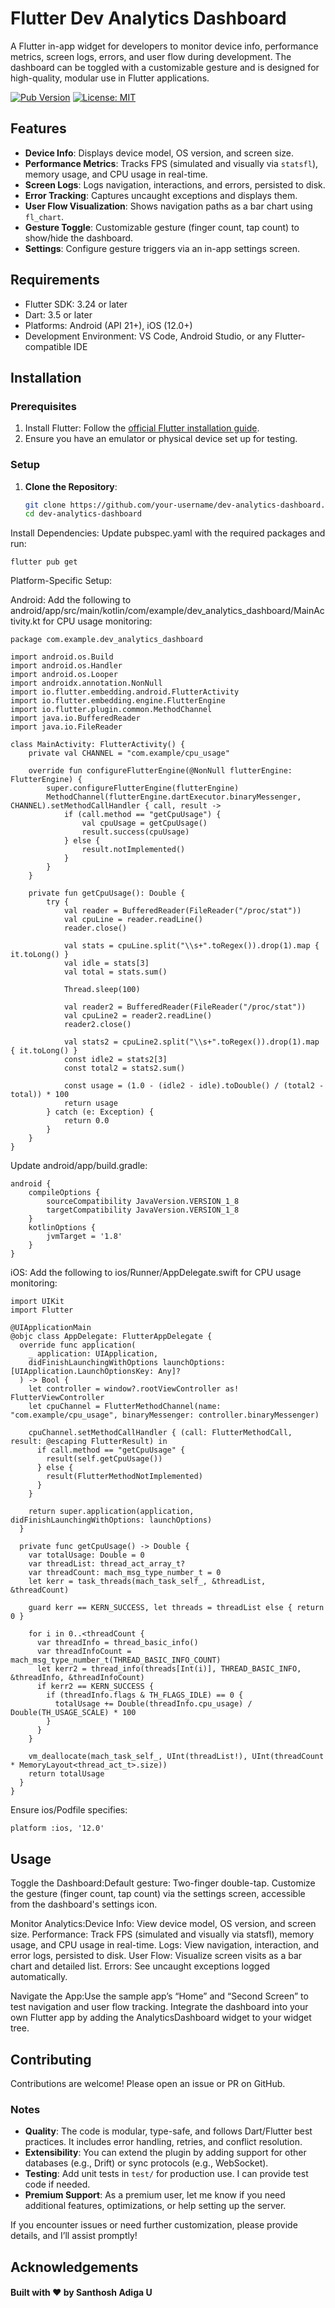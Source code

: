 # Flutter Dev Analytics Dashboard

A Flutter in-app widget for developers to monitor device info, performance metrics, screen logs, errors, and user flow during development. The dashboard can be toggled with a customizable gesture and is designed for high-quality, modular use in Flutter applications.

[![Pub Version](https://img.shields.io/pub/v/offline_sync_manager)](https://pub.dev/packages/dev_analytics_dashboard)
[![License: MIT](https://img.shields.io/badge/License-MIT-blue.svg)](https://opensource.org/licenses/MIT)

## Features

- **Device Info**: Displays device model, OS version, and screen size.
- **Performance Metrics**: Tracks FPS (simulated and visually via `statsfl`), memory usage, and CPU usage in real-time.
- **Screen Logs**: Logs navigation, interactions, and errors, persisted to disk.
- **Error Tracking**: Captures uncaught exceptions and displays them.
- **User Flow Visualization**: Shows navigation paths as a bar chart using `fl_chart`.
- **Gesture Toggle**: Customizable gesture (finger count, tap count) to show/hide the dashboard.
- **Settings**: Configure gesture triggers via an in-app settings screen.

## Requirements

- Flutter SDK: 3.24 or later
- Dart: 3.5 or later
- Platforms: Android (API 21+), iOS (12.0+)
- Development Environment: VS Code, Android Studio, or any Flutter-compatible IDE

## Installation

### Prerequisites

1. Install Flutter: Follow the [official Flutter installation guide](https://flutter.dev/docs/get-started/install).
2. Ensure you have an emulator or physical device set up for testing.

### Setup

1. **Clone the Repository**:
   ```bash
   git clone https://github.com/your-username/dev-analytics-dashboard.git
   cd dev-analytics-dashboard
   ```

Install Dependencies:
Update pubspec.yaml with the required packages and run:
```
flutter pub get
```

Platform-Specific Setup:

Android:
Add the following to android/app/src/main/kotlin/com/example/dev_analytics_dashboard/MainActivity.kt for CPU usage monitoring:
```
package com.example.dev_analytics_dashboard

import android.os.Build
import android.os.Handler
import android.os.Looper
import androidx.annotation.NonNull
import io.flutter.embedding.android.FlutterActivity
import io.flutter.embedding.engine.FlutterEngine
import io.flutter.plugin.common.MethodChannel
import java.io.BufferedReader
import java.io.FileReader

class MainActivity: FlutterActivity() {
    private val CHANNEL = "com.example/cpu_usage"

    override fun configureFlutterEngine(@NonNull flutterEngine: FlutterEngine) {
        super.configureFlutterEngine(flutterEngine)
        MethodChannel(flutterEngine.dartExecutor.binaryMessenger, CHANNEL).setMethodCallHandler { call, result ->
            if (call.method == "getCpuUsage") {
                val cpuUsage = getCpuUsage()
                result.success(cpuUsage)
            } else {
                result.notImplemented()
            }
        }
    }

    private fun getCpuUsage(): Double {
        try {
            val reader = BufferedReader(FileReader("/proc/stat"))
            val cpuLine = reader.readLine()
            reader.close()

            val stats = cpuLine.split("\\s+".toRegex()).drop(1).map { it.toLong() }
            val idle = stats[3]
            val total = stats.sum()

            Thread.sleep(100)

            val reader2 = BufferedReader(FileReader("/proc/stat"))
            val cpuLine2 = reader2.readLine()
            reader2.close()

            val stats2 = cpuLine2.split("\\s+".toRegex()).drop(1).map { it.toLong() }
            const idle2 = stats2[3]
            const total2 = stats2.sum()

            const usage = (1.0 - (idle2 - idle).toDouble() / (total2 - total)) * 100
            return usage
        } catch (e: Exception) {
            return 0.0
        }
    }
}
```

Update android/app/build.gradle:
```
android {
    compileOptions {
        sourceCompatibility JavaVersion.VERSION_1_8
        targetCompatibility JavaVersion.VERSION_1_8
    }
    kotlinOptions {
        jvmTarget = '1.8'
    }
}
```

iOS:
Add the following to ios/Runner/AppDelegate.swift for CPU usage monitoring:
```
import UIKit
import Flutter

@UIApplicationMain
@objc class AppDelegate: FlutterAppDelegate {
  override func application(
    _ application: UIApplication,
    didFinishLaunchingWithOptions launchOptions: [UIApplication.LaunchOptionsKey: Any]?
  ) -> Bool {
    let controller = window?.rootViewController as! FlutterViewController
    let cpuChannel = FlutterMethodChannel(name: "com.example/cpu_usage", binaryMessenger: controller.binaryMessenger)

    cpuChannel.setMethodCallHandler { (call: FlutterMethodCall, result: @escaping FlutterResult) in
      if call.method == "getCpuUsage" {
        result(self.getCpuUsage())
      } else {
        result(FlutterMethodNotImplemented)
      }
    }

    return super.application(application, didFinishLaunchingWithOptions: launchOptions)
  }

  private func getCpuUsage() -> Double {
    var totalUsage: Double = 0
    var threadList: thread_act_array_t?
    var threadCount: mach_msg_type_number_t = 0
    let kerr = task_threads(mach_task_self_, &threadList, &threadCount)

    guard kerr == KERN_SUCCESS, let threads = threadList else { return 0 }

    for i in 0..<threadCount {
      var threadInfo = thread_basic_info()
      var threadInfoCount = mach_msg_type_number_t(THREAD_BASIC_INFO_COUNT)
      let kerr2 = thread_info(threads[Int(i)], THREAD_BASIC_INFO, &threadInfo, &threadInfoCount)
      if kerr2 == KERN_SUCCESS {
        if (threadInfo.flags & TH_FLAGS_IDLE) == 0 {
          totalUsage += Double(threadInfo.cpu_usage) / Double(TH_USAGE_SCALE) * 100
        }
      }
    }

    vm_deallocate(mach_task_self_, UInt(threadList!), UInt(threadCount * MemoryLayout<thread_act_t>.size))
    return totalUsage
  }
}
```
Ensure ios/Podfile specifies:
```
platform :ios, '12.0'
```

## Usage

Toggle the Dashboard:Default gesture: Two-finger double-tap.
Customize the gesture (finger count, tap count) via the settings screen, accessible from the dashboard's settings icon.

Monitor Analytics:Device Info: View device model, OS version, and screen size.
Performance: Track FPS (simulated and visually via statsfl), memory usage, and CPU usage in real-time.
Logs: View navigation, interaction, and error logs, persisted to disk.
User Flow: Visualize screen visits as a bar chart and detailed list.
Errors: See uncaught exceptions logged automatically.

Navigate the App:Use the sample app’s “Home” and “Second Screen” to test navigation and user flow tracking.
Integrate the dashboard into your own Flutter app by adding the AnalyticsDashboard widget to your widget tree.


## Contributing
Contributions are welcome! Please open an issue or PR on GitHub.

### Notes
- **Quality**: The code is modular, type-safe, and follows Dart/Flutter best practices. It includes error handling, retries, and conflict resolution.
- **Extensibility**: You can extend the plugin by adding support for other databases (e.g., Drift) or sync protocols (e.g., WebSocket).
- **Testing**: Add unit tests in `test/` for production use. I can provide test code if needed.
- **Premium Support**: As a premium user, let me know if you need additional features, optimizations, or help setting up the server.

If you encounter issues or need further customization, please provide details, and I’ll assist promptly!

## Acknowledgements
#### Built with ❤️ by Santhosh Adiga U



